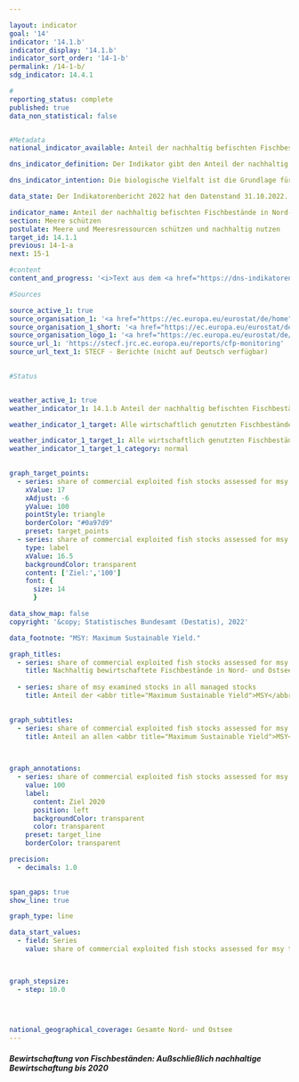 ```yaml
---

layout: indicator    
goal: '14'    
indicator: '14.1.b'    
indicator_display: '14.1.b'    
indicator_sort_order: '14-1-b'    
permalink: /14-1-b/    
sdg_indicator: 14.4.1    

#
reporting_status: complete    
published: true    
data_non_statistical: false    


#Metadata    
national_indicator_available: Anteil der nachhaltig befischten Fischbestände in Nord- und Ostsee    

dns_indicator_definition: Der Indikator gibt den Anteil der nachhaltig bewirtschafteten Fischbestände an der Zahl der gesamten bewirtschafteten Fischbestände in Nord- und Ostsee an. Dies erfolgt nach dem Maximum Sustainable Yield-Ansatz (<abbr title="Maximum Sustainable Yield">MSY</abbr>-Ansatz), dem Ansatz des höchstmöglichen Dauerertrags.    

dns_indicator_intention: Die biologische Vielfalt ist die Grundlage für das Leben der Menschen. Nur wenn das Naturkapital – etwa in Form von Fischbeständen in Nord- und Ostsee – geschützt und erhalten wird, kann es auch künftigen Generationen lebenswichtige Ökosystemleistungen erbringen.<br><br>Das Ziel des Indikators ist es, den Erreichungsgrad des in der Verordnung über die Gemeinsame Fischereipolitik festgelegten Ziels zu beschreiben, nach dem bis 2020&nbsp;alle wirtschaftlich genutzten Fischbestände nach dem <abbr title="Maximum Sustainable Yield">MSY</abbr>-Ansatz nachhaltig zu bewirtschaften sind.    

data_state: Der Indikatorenbericht 2022 hat den Datenstand 31.10.2022. Die Daten auf dieser Plattform werden regelmäßig aktualisiert, sodass online aktuellere Daten verfügbar sein können als im <a href="https://dns-indikatoren.de/assets/publications/reports/de/2022.pdf">Indikatorenbericht 2022</a> veröffentlicht.    

indicator_name: Anteil der nachhaltig befischten Fischbestände in Nord- und Ostsee    
section: Meere schützen    
postulate: Meere und Meeresressourcen schützen und nachhaltig nutzen    
target_id: 14.1.1    
previous: 14-1-a    
next: 15-1    

#content     
content_and_progress: '<i>Text aus dem <a href="https://dns-indikatoren.de/assets/publications/reports/de/2022.pdf">Indikatorenbericht 2022&nbsp;</a></i><br><br>Nicht alle Fischbestände werden in Bezug auf ihre nachhaltige Bewirtschaftung untersucht. Daher ist die Zahl der Fischbestände, die nach dem <abbr title="Maximum Sustainable Yield">MSY</abbr>-Ansatz nachhaltig bewirtschaftet wird, auch immer in Relation zu den Fischbeständen insgesamt zu sehen. Eine Ausweitung der Untersuchungen auf möglichst viele Bestände wird zwar angestrebt, bedingt durch die hohen Kosten dieser Untersuchungen ist aber davon auszugehen, dass eine Erfassung sämtlicher, auch ökonomisch wenig relevanter beziehungsweise wenig befischter Bestände nicht realistisch ist.<br><br>Wirtschaftlich genutzt werden nach derzeitigen Schätzungen in der Nordsee 58&nbsp;und in der Ostsee 20&nbsp;Fischbestände. Die Zahl der nach dem <abbr title="Maximum Sustainable Yield">MSY</abbr>-Ansatz untersuchten Bestände beträgt momentan für die Ostsee 7; für die Nordsee werden derzeit 22&nbsp;Bestände berücksichtigt. Damit wird nur gut ein Drittel aller bewirtschafteten Bestände vollständig analytisch auf nachhaltige Bewirtschaftung untersucht. Alle anderen Bestände, für die nicht ausreichend Daten zur Verfügung stehen, um sie nach der <abbr title="Maximum Sustainable Yield">MSY</abbr>-Methode zu untersuchen, bleiben bei diesem Indikator unberücksichtigt.<br><br>Ein Bestand gilt dann als „nachhaltig bewirtschaftet“, wenn die tatsächliche Fangmenge pro Jahr und Fischbestand die auf dem <abbr title="Maximum Sustainable Yield">MSY</abbr>-Ansatz basierende, wissenschaftlich empfohlene Menge nicht überschreitet, beziehungsweise den Vorgaben eines langfristigen Managementplanes, der dem <abbr title="Maximum Sustainable Yield">MSY</abbr>-Ansatz folgend als nachhaltig bewertet ist, entspricht. Als „Fischbestand“ wird dabei eine sich eigenständig reproduzierende Population einer Fischart bezeichnet. Eine spezifische Art kann somit mehrere Bestände und je nach Bestand auch unterschiedliche Richtwerte für die Fangmenge aufweisen. In der Regel wird jedem Bestand, entsprechend seiner vorherigen Entwicklung, ein Richtwert zugewiesen.<br><br>Die Richtwerte für die bewirtschafteten Bestände werden durch den Internationalen Rat für Meeresforschung (International Council for the Exploration of the Sea) berechnet.<br><br>Die jährliche Berechnung der nachhaltigen Fangmengen nach dem <abbr title="Maximum Sustainable Yield">MSY</abbr>-Ansatz basiert auf stochastischen Vorhersagen, die auf Berechnungen zur historischen Bestandsentwicklung aufsetzen. Informationen zu angelandeten Fischmengen basieren auf gemeldeten Fängen. Daraus gezogene Stichproben geben Aufschluss über die demografischen Parameter des Bestandes, etwa Alter und Größe. Als weitere wichtige Informationsquelle für den Zustand von Beständen dienen fischereiunabhängige, wissenschaftliche Erhebungen auf Forschungsschiffen.<br><br>Der Anteil der nachhaltig befischten Bestände an der Zahl der nach dem <abbr title="Maximum Sustainable Yield">MSY</abbr>-Ansatz untersuchten Bestände belief sich im Jahr 2018&nbsp;für Nord- und Ostsee insgesamt auf 51,7&nbsp;%. Für die Nordsee betrug dieser Anteil 63,6&nbsp;% und für die Ostsee 14,3&nbsp;%. Betrachtet man die Entwicklung zwischen den Jahren 2013&nbsp;und 2018, ist der Verlauf insgesamt positiv.<br><br>Die Einschätzung des Indikators gestaltet sich schwierig, da er neben der Entwicklung der Bestände selbst auch durch die Auswahl der zu betrachtenden Bestände beeinflusst wird. So kann die Bemessungsgrundlage jedes Jahr variieren, was einen Vergleich der einzelnen Jahre untereinander erschwert. Zusätzlich gelten die empfohlenen Fangmengen staatenübergreifend und können nur indirekt durch die Bemühungen eines einzelnen Staates erfüllt werden.'    

#Sources    

source_active_1: true
source_organisation_1: '<a href="https://ec.europa.eu/eurostat/de/home">Eurostat</a>'
source_organisation_1_short: '<a href="https://ec.europa.eu/eurostat/de/home">Eurostat</a>'
source_organisation_logo_1: '<a href="https://ec.europa.eu/eurostat/de/home"><img src="https://dnsUpgradeEnvironment.github.io/dns-indicators/public/OrgImgDe/eurostat.png" alt="Eurostat" title=" Klicken Sie hier um zur Homepage der Organisation Eurostat zu gelangen." style="height:60px; width:148px; border: transparent"/></a>'
source_url_1: 'https://stecf.jrc.ec.europa.eu/reports/cfp-monitoring'
source_url_text_1: STECF - Berichte (nicht auf Deutsch verfügbar)
    

#Status    


weather_active_1: true
weather_indicator_1: 14.1.b Anteil der nachhaltig befischten Fischbestände in Nord- und Ostsee

weather_indicator_1_target: Alle wirtschaftlich genutzten Fischbestände sollen nach dem <abbr title="Maximum Sustainable Yield">MSY</abbr>-Ansatz nachhaltig bewirtschaftet werden bis 2020

weather_indicator_1_target_1: Alle wirtschaftlich genutzten Fischbestände sollen nach dem <abbr title="Maximum Sustainable Yield">MSY</abbr>-Ansatz nachhaltig bewirtschaftet werden bis 2020
weather_indicator_1_target_1_category: normal
    

graph_target_points:
  - series: share of commercial exploited fish stocks assessed for msy that is fished sustainably
    xValue: 17
    xAdjust: -6
    yValue: 100
    pointStyle: triangle
    borderColor: "#0a97d9"
    preset: target_points
  - series: share of commercial exploited fish stocks assessed for msy that is fished sustainably
    type: label
    xValue: 16.5
    backgroundColor: transparent
    content: ['Ziel:','100']
    font: {
      size: 14
      }    

data_show_map: false    
copyright: '&copy; Statistisches Bundesamt (Destatis), 2022'    

data_footnote: "MSY: Maximum Sustainable Yield."    

graph_titles: 
  - series: share of commercial exploited fish stocks assessed for msy that is fished sustainably
    title: Nachhaltig bewirtschaftete Fischbestände in Nord- und Ostsee
    
  - series: share of msy examined stocks in all managed stocks
    title: Anteil der <abbr title="Maximum Sustainable Yield">MSY</abbr>-untersuchten Beständen
        

graph_subtitles: 
  - series: share of commercial exploited fish stocks assessed for msy that is fished sustainably
    title: Anteil an allen <abbr title="Maximum Sustainable Yield">MSY</abbr>-untersuchten Beständen
        


graph_annotations:
  - series: share of commercial exploited fish stocks assessed for msy that is fished sustainably
    value: 100
    label:
      content: Ziel 2020
      position: left
      backgroundColor: transparent
      color: transparent
    preset: target_line
    borderColor: transparent    

precision: 
  - decimals: 1.0
        

span_gaps: true    
show_line: true    

graph_type: line    

data_start_values: 
  - field: Series
    value: share of commercial exploited fish stocks assessed for msy that is fished sustainably    

    

graph_stepsize: 
  - step: 10.0
        

            

national_geographical_coverage: Gesamte Nord- und Ostsee    
---
```



<div>
  <div class="my-header">
    <h5>Bewirtschaftung von Fischbeständen: Außschließlich nachhaltige Bewirtschaftung bis 2020
    </h5>
  </div>
</div>
<div class="my-header-note">
</div>